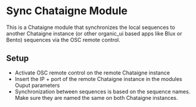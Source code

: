 # Sync Chataigne Module

This is a Chataigne module that synchronizes the local sequences to another Chataigne instance (or other organic_ui based apps like Blux or Bento) sequences via the OSC remote control.

## Setup

* Activate OSC remote control on the remote Chataigne instance
* Insert the IP + port of the remote Chataigne instance in the modules Ouput parameters
* Synchronization between sequences is based on the sequence names. Make sure they are named the same on both Chataigne instances.

